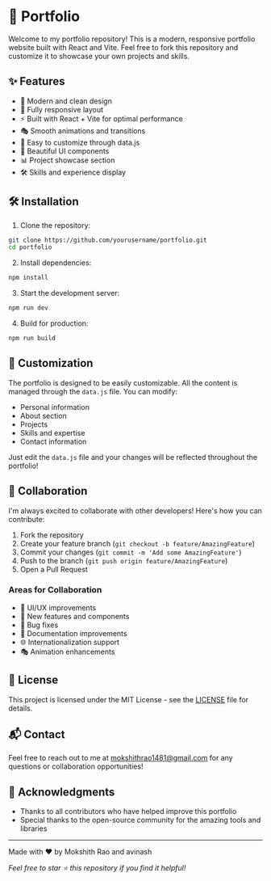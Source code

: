 # 🚀 Portfolio

Welcome to my portfolio repository! This is a modern, responsive portfolio website built with React and Vite. Feel free to fork this repository and customize it to showcase your own projects and skills.

## ✨ Features

- 🎨 Modern and clean design
- 📱 Fully responsive layout
- ⚡ Built with React + Vite for optimal performance
- 🎭 Smooth animations and transitions
- 🎯 Easy to customize through data.js
- 🌈 Beautiful UI components
- 📊 Project showcase section
- 🛠️ Skills and experience display

## 🛠️ Installation

1. Clone the repository:
```bash
git clone https://github.com/yourusername/portfolio.git
cd portfolio
```

2. Install dependencies:
```bash
npm install
```

3. Start the development server:
```bash
npm run dev
```

4. Build for production:
```bash
npm run build
```

## 🎨 Customization

The portfolio is designed to be easily customizable. All the content is managed through the `data.js` file. You can modify:

- Personal information
- About section
- Projects
- Skills and expertise
- Contact information

Just edit the `data.js` file and your changes will be reflected throughout the portfolio!

## 🤝 Collaboration

I'm always excited to collaborate with other developers! Here's how you can contribute:

1. Fork the repository
2. Create your feature branch (`git checkout -b feature/AmazingFeature`)
3. Commit your changes (`git commit -m 'Add some AmazingFeature'`)
4. Push to the branch (`git push origin feature/AmazingFeature`)
5. Open a Pull Request

### Areas for Collaboration

- 🎨 UI/UX improvements
- 🚀 New features and components
- 🐛 Bug fixes
- 📝 Documentation improvements
- 🌐 Internationalization support
- 🎭 Animation enhancements

## 📝 License

This project is licensed under the MIT License - see the [LICENSE](LICENSE) file for details.

## 📬 Contact

Feel free to reach out to me at mokshithrao1481@gmail.com for any questions or collaboration opportunities!

## 🙏 Acknowledgments

- Thanks to all contributors who have helped improve this portfolio
- Special thanks to the open-source community for the amazing tools and libraries

---

Made with ❤️ by Mokshith Rao and avinash

*Feel free to star ⭐ this repository if you find it helpful!*
